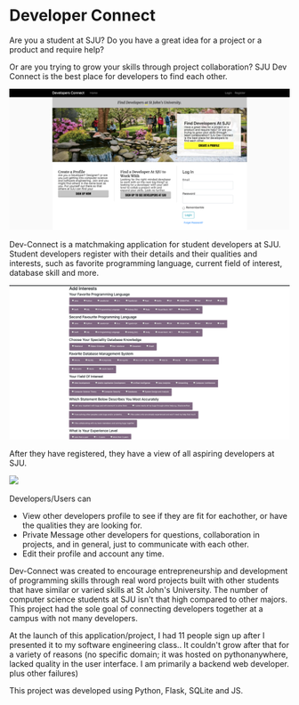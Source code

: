 # Developer Connect

Are you a student at SJU? Do you have a great idea for a project or a product and require help? 

Or are you trying to grow your skills through project collaboration? SJU Dev Connect is the best place for developers to find each other.

![](images/home.png)

Dev-Connect is a matchmaking application for student developers at SJU. Student developers register with their details and their qualities and interests, such as favorite programming language, current field of interest, database skill and more.

![](images/registration.png)

After they have registered, they have a view of all aspiring developers at SJU. 

![](images/visualizer.gif)

Developers/Users can 

* View other developers profile to see if they are fit for eachother, or have the qualities they are looking for. 
* Private Message other developers for questions, collaboration in projects, and in general, just to communicate with each other.
* Edit their profile and account any time.

Dev-Connect was created to encourage entrepreneurship and development of programming skills through real word projects built with other students that have similar or varied skills at St John's University. The number of computer science students at SJU isn't that high compared to other majors. This project had the sole goal of connecting developers together at a campus with not many developers.

At the launch of this application/project, I had 11 people sign up after I presented it to my software engineering class.. It couldn't grow after that for a variety of reasons (no specific domain; it was hosted on pythonanywhere, lacked quality in the user interface. I am primarily a backend web developer. plus other failures)

This project was developed using Python, Flask, SQLite and JS.
